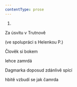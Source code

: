 ```yaml
---
contentType: prose
---
```


1.  
Za úsvitu v Trutnově

(ve spolupráci s Helenkou P.)

Člověk si bokem

lehce zamrdá

Dagmarka doposud zdánlivě spící

hbitě vzbudí se jak čamrda
